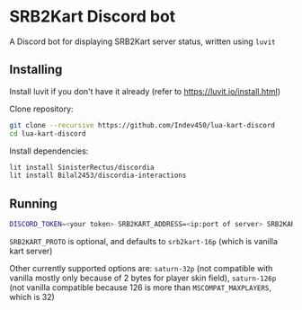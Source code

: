 # SRB2Kart Discord bot

A Discord bot for displaying SRB2Kart server status, written using `luvit`

## Installing

Install luvit if you don't have it already (refer to https://luvit.io/install.html)

Clone repository:

```sh
git clone --recursive https://github.com/Indev450/lua-kart-discord
cd lua-kart-discord
```

Install dependencies:

```sh
lit install SinisterRectus/discordia
lit install Bilal2453/discordia-interactions
```

## Running

```sh
DISCORD_TOKEN=<your token> SRB2KART_ADDRESS=<ip:port of server> SRB2KART_PROTO=<protocol> luvit init.lua
```

`SRB2KART_PROTO` is optional, and defaults to `srb2kart-16p` (which is vanilla kart server)

Other currently supported options are: `saturn-32p` (not compatible with vanilla mostly only because of 2 bytes for player skin field),
`saturn-126p` (not vanilla compatible because 126 is more than `MSCOMPAT_MAXPLAYERS`, which is 32)
